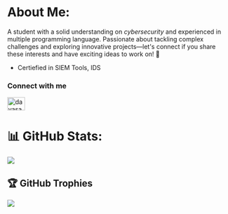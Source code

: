 # About Me:
A student with a solid understanding on *cybersecurity* and experienced in multiple programming language. Passionate about tackling complex challenges and exploring innovative projects—let's connect if you share these interests and have exciting ideas to work on! 🚀
- Certiefied in SIEM Tools, IDS

### Connect with me 
<a href="https://www.linkedin.com/in/vasishtanandiapti/" target="blank"><img align="center" src="https://raw.githubusercontent.com/rahuldkjain/github-profile-readme-generator/master/src/images/icons/Social/linked-in-alt.svg" alt="davasamkarthikeya" height="30" width="40" /></a>

# 📊 GitHub Stats:
![](https://github-readme-streak-stats.herokuapp.com/?user=Vasishta03&theme=tokyonight&hide_border=false)<br/>

## 🏆 GitHub Trophies
![](https://github-profile-trophy.vercel.app/?username=Vasishta03&theme=radical&no-frame=false&no-bg=false&margin-w=4&column=4&row=4)
